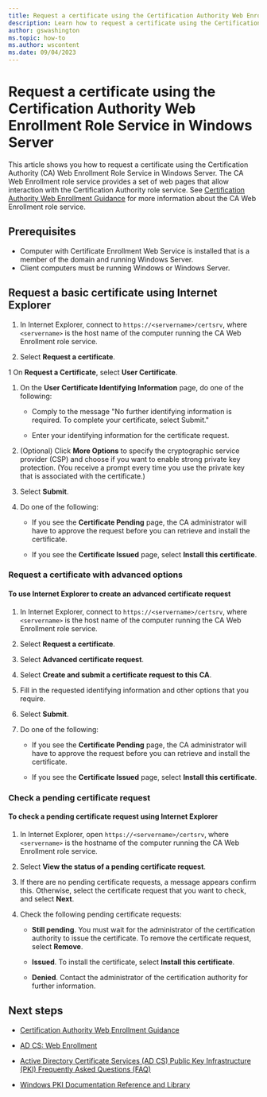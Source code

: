 ```yaml
---
title: Request a certificate using the Certification Authority Web Enrollment Role Service in Windows Server
description: Learn how to request a certificate using the Certification Authority Web Enrollment Role Service in Windows Server.
author: gswashington
ms.topic: how-to
ms.author: wscontent
ms.date: 09/04/2023
---
```


# Request a certificate using the Certification Authority Web Enrollment Role Service in Windows Server

This article shows you how to request a certificate using the Certification Authority (CA) Web Enrollment Role Service in Windows Server. The CA Web Enrollment role service provides a set of web pages that allow interaction with the Certification Authority role service. See [Certification Authority Web Enrollment Guidance](/certification-authority-role.md) for more information about the CA Web Enrollment role service.

## Prerequisites

- Computer with Certificate Enrollment Web Service is installed that is a member of the domain and running Windows Server.
- Client computers must be running Windows or Windows Server.

## Request a basic certificate using Internet Explorer

1. In Internet Explorer, connect to `https://<servername>/certsrv`, where `<servername>` is the host name of the computer running the CA Web Enrollment role service.

1. Select **Request a certificate**.

1  On **Request a Certificate**, select **User Certificate**.

1. On the **User Certificate Identifying Information** page, do one of the following:

      - Comply to the message "No further identifying information is required. To complete your certificate, select Submit."

      - Enter your identifying information for the certificate request.

1. (Optional) Click **More Options** to specify the cryptographic service provider (CSP) and choose if you want to enable strong private key protection. (You receive a prompt every time you use the private key that is associated with the certificate.)

1. Select **Submit**.

1. Do one of the following:

      - If you see the **Certificate Pending** page, the CA administrator will have to approve the request before you can retrieve and install the certificate.

      - If you see the **Certificate Issued** page, select **Install this certificate**.

### Request a certificate with advanced options

#### To use Internet Explorer to create an advanced certificate request

1. In Internet Explorer, connect to `https://<servername>/certsrv`, where `<servername>` is the host name of the computer running the CA Web Enrollment role service.

1. Select **Request a certificate**.

1. Select **Advanced certificate request**.

1. Select **Create and submit a certificate request to this CA**.

1. Fill in the requested identifying information and other options that you require.

1. Select **Submit**.

1. Do one of the following:

      - If you see the **Certificate Pending** page, the CA administrator will have to approve the request before you can retrieve and install the certificate.

      - If you see the **Certificate Issued** page, select **Install this certificate**.

### Check a pending certificate request

#### To check a pending certificate request using Internet Explorer

1. In Internet Explorer, open `https://<servername>/certsrv`, where `<servername>` is the hostname of the computer running the CA Web Enrollment role service.

1. Select **View the status of a pending certificate request**.

1. If there are no pending certificate requests, a message appears confirm this. Otherwise, select the certificate request that you want to check, and select **Next**.

1. Check the following pending certificate requests:

      - **Still pending**. You must wait for the administrator of the certification authority to issue the certificate. To remove the certificate request, select **Remove**.

      - **Issued**. To install the certificate, select **Install this certificate**.

      - **Denied**. Contact the administrator of the certification authority for further information.

## Next steps

- [Certification Authority Web Enrollment Guidance](/certification-authority-role.md)

- [AD CS: Web Enrollment](https://technet.microsoft.com/library/cc732517.aspx)

- [Active Directory Certificate Services (AD CS) Public Key Infrastructure (PKI) Frequently Asked Questions (FAQ)](https://aka.ms/adcsfaq)

- [Windows PKI Documentation Reference and Library](https://social.technet.microsoft.com/wiki/contents/articles/987.windows-pki-documentation-reference-and-library.aspx)